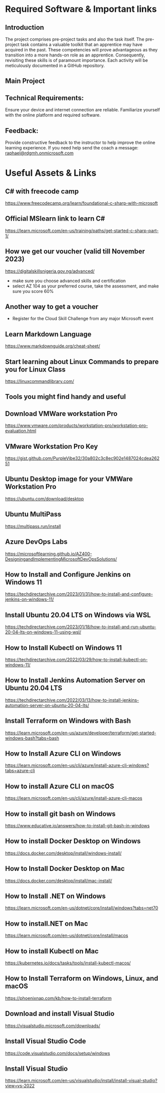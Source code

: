 # Required Software & Important links
## Introduction
The project comprises pre-project tasks and also the task itself. The pre-project task contains a valuable toolkit that an apprentice may have acquired in the past. These competencies will prove advantageous as they transition into a more hands-on role as an apprentice. Consequently, revisiting these skills is of paramount importance. Each activity will be meticulously documented in a GitHub repository.

## Main Project


## Technical Requirements:

Ensure your device and internet connection are reliable.
Familiarize yourself with the online platform and required software.



## Feedback:
Provide constructive feedback to the instructor to help improve the online learning experience. If you need help send the coach a message: raphael@rdgmh.onmicrosoft.com


# Useful Assets & Links 

## C# with freecode camp
https://www.freecodecamp.org/learn/foundational-c-sharp-with-microsoft

## Official MSlearn link to learn C#
https://learn.microsoft.com/en-us/training/paths/get-started-c-sharp-part-1/

## How we get our voucher (valid till November 2023)
https://digitalskillsnigeria.gov.ng/advanced/
- make sure you choose advanced skills and certification
- select AZ 104 as your preferred course, take the assessment, and make sure you score 60%

## Another way to get a voucher
- Register for the Cloud Skill Challenge from any major Microsoft event

##  Learn Markdown Language
https://www.markdownguide.org/cheat-sheet/
  
## Start learning about Linux Commands to prepare you for Linux Class
https://linuxcommandlibrary.com/

##  Tools you might find handy and useful

## Download VMWare workstation Pro
https://www.vmware.com/products/workstation-pro/workstation-pro-evaluation.html

## VMware Workstation Pro Key 
https://gist.github.com/PurpleVibe32/30a802c3c8ec902e1487024cdea26251

## Ubuntu Desktop image for your VMWare Workstation Pro
https://ubuntu.com/download/desktop

## Ubuntu MultiPass
https://multipass.run/install

## Azure DevOps Labs
https://microsoftlearning.github.io/AZ400-DesigningandImplementingMicrosoftDevOpsSolutions/

## How to Install and Configure Jenkins on Windows 11
https://techdirectarchive.com/2023/01/31/how-to-install-and-configure-jenkins-on-windows-11/

## Install Ubuntu 20.04 LTS on Windows via WSL
https://techdirectarchive.com/2023/01/18/how-to-install-and-run-ubuntu-20-04-lts-on-windows-11-using-wsl/

## How to Install Kubectl on Windows 11
https://techdirectarchive.com/2022/03/29/how-to-install-kubectl-on-windows-11/

## How to Install Jenkins Automation Server on Ubuntu 20.04 LTS
https://techdirectarchive.com/2022/03/13/how-to-install-jenkins-automation-server-on-ubuntu-20-04-lts/

## Install Terraform on Windows with Bash
https://learn.microsoft.com/en-us/azure/developer/terraform/get-started-windows-bash?tabs=bash

## How to Install Azure CLI on Windows
https://learn.microsoft.com/en-us/cli/azure/install-azure-cli-windows?tabs=azure-cli

## How to install Azure CLI on macOS
https://learn.microsoft.com/en-us/cli/azure/install-azure-cli-macos

## How to install git bash on Windows
https://www.educative.io/answers/how-to-install-git-bash-in-windows

## How to install Docker Desktop on Windows
https://docs.docker.com/desktop/install/windows-install/

## How to Install Docker Desktop on Mac
https://docs.docker.com/desktop/install/mac-install/

## How to Install .NET on Windows
https://learn.microsoft.com/en-us/dotnet/core/install/windows?tabs=net70

## How to install.NET on Mac
https://learn.microsoft.com/en-us/dotnet/core/install/macos

## How to install Kubectl on Mac
https://kubernetes.io/docs/tasks/tools/install-kubectl-macos/

## How to Install Terraform on Windows, Linux, and macOS
https://phoenixnap.com/kb/how-to-install-terraform

## Download and install Visual Studio 
https://visualstudio.microsoft.com/downloads/

## Install Visual Studio Code 
https://code.visualstudio.com/docs/setup/windows

## Install Visual Studio
https://learn.microsoft.com/en-us/visualstudio/install/install-visual-studio?view=vs-2022


